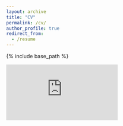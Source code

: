 ```yaml
---
layout: archive
title: "CV"
permalink: /cv/
author_profile: true
redirect_from:
  - /resume
---
```


{% include base_path %}

<embed src="https://conor-o-driscoll.github.io/files/Conors_Academic_CV.pdf" type="application/pdf" />

<object data="Conors_Academic_CV.pdf" width="1000" height="2000" type='application/pdf'/>
